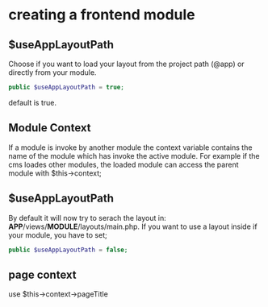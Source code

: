 creating a frontend module
==========================

$useAppLayoutPath
-----------------------

Choose if you want to load your layout from the project path (@app) or directly from your module. 

```php
public $useAppLayoutPath = true;
```
default is true.


Module Context
-------------------
If a module is invoke by another module the context variable contains the name of the module which has invoke the active module. For example if the cms loades other modules, the loaded module can access the 
parent module with $this->context;


$useAppLayoutPath
-----------------

By default it will now try to serach the layout in: __APP__/views/__MODULE__/layouts/main.php. If you want to use a layout inside if your module, you have to set;
```php
public $useAppLayoutPath = false;
```

page context
------------

use $this->context->pageTitle


```